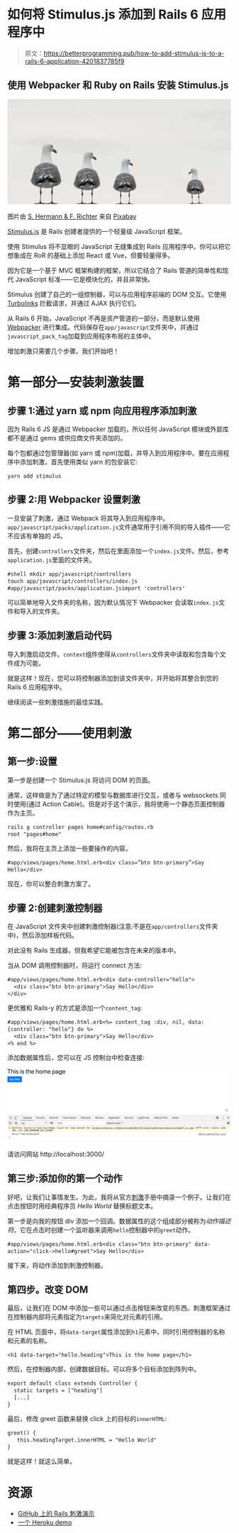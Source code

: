 # 如何将 Stimulus.js 添加到 Rails 6 应用程序中

> 原文：<https://betterprogramming.pub/how-to-add-stimulus-js-to-a-rails-6-application-4201837785f9>

## 使用 Webpacker 和 Ruby on Rails 安装 Stimulus.js

![](img/842dad2bcb39a04cc3fa8e622e8de462.png)

图片由 [S. Hermann & F. Richter](https://pixabay.com/users/pixel2013-2364555/?utm_source=link-attribution&utm_medium=referral&utm_campaign=image&utm_content=2662550) 来自 [Pixabay](https://pixabay.com/?utm_source=link-attribution&utm_medium=referral&utm_campaign=image&utm_content=2662550)

[Stimulus.js](https://stimulusjs.org) 是 Rails 创建者提供的一个轻量级 JavaScript 框架。

使用 Stimulus 将不显眼的 JavaScript 无缝集成到 Rails 应用程序中。你可以把它想象成在 RoR 的基础上添加 React 或 Vue，但要轻量得多。

因为它是一个基于 MVC 框架构建的框架，所以它结合了 Rails 管道的简单性和现代 JavaScript 标准——它是模块化的，并且非常快。

Stimulus 创建了自己的一组控制器，可以与应用程序前端的 DOM 交互。它使用 [Turbolinks](https://github.com/turbolinks/turbolinks) 拦截请求，并通过 AJAX 执行它们。

从 Rails 6 开始，JavaScript 不再是资产管道的一部分，而是默认使用 [Webpacker](https://github.com/rails/webpacker) 进行集成。代码保存在`app/javascript`文件夹中，并通过`javascript_pack_tag`加载到应用程序布局的主体中。

增加刺激只需要几个步骤。我们开始吧！

# 第一部分—安装刺激装置

## 步骤 1:通过 yarn 或 npm 向应用程序添加刺激

因为 Rails 6 JS 是通过 Webpacker 加载的，所以任何 JavaScript 模块或外部库都不是通过 gems 或供应商文件夹添加的。

每个包都通过包管理器(如 yarn 或 npm)加载，并导入到应用程序中。要在应用程序中添加刺激，首先使用类似 yarn 的包安装它:

```
yarn add stimulus 
```

## 步骤 2:用 Webpacker 设置刺激

一旦安装了刺激，通过 Webpack 将其导入到应用程序中。`app/javascript/packs/application.js`文件通常用于引用不同的导入插件——它不应该有单独的 JS。

首先，创建`controllers`文件夹，然后在里面添加一个`index.js`文件。然后，参考`application.js`里面的文件夹。

```
#shell mkdir app/javascript/controllers
touch app/javascript/controllers/index.js #app/javascript/packs/application.jsimport 'controllers'
```

可以简单地导入文件夹的名称，因为默认情况下 Webpacker 会读取`index.js`文件和导入的文件夹。

## 步骤 3:添加刺激启动代码

导入刺激启动文件。`context`组件使得从`controllers`文件夹中读取和包含每个文件成为可能。

就是这样！现在，您可以将控制器添加到该文件夹中，并开始将其整合到您的 Rails 6 应用程序中。

继续阅读一些刺激措施的最佳实践。

# 第二部分——使用刺激

## 第一步:设置

第一步是创建一个 Stimulus.js 将访问 DOM 的页面。

通常，这样做是为了通过特定的模型与数据库进行交互，或者与 websockets 同时使用(通过 Action Cable)。但是对于这个演示，我将使用一个静态页面控制器作为主页。

```
rails g controller pages home#config/routes.rb
root "pages#home"
```

然后，我将在主页上添加一些要操作的内容。

```
#app/views/pages/home.html.erb<div class=”btn btn-primary”>Say Hello</div>
```

现在，你可以整合刺激方案了。

## 步骤 2:创建刺激控制器

在 JavaScript 文件夹中创建刺激控制器(注意:不是在`app/controllers`文件夹中)，然后添加样板代码。

对此没有 Rails 生成器，但我希望它能被包含在未来的版本中。

当从 DOM 调用控制器时，将运行 connect 方法:

```
#app/views/pages/home.html.erb<div data-controller="hello">
  <div class="btn btn-primary">Say Hello</div>
</div>
```

更优雅和 Rails-y 的方式是添加一个`content_tag`:

```
#app/views/pages/home.html.erb<%= content_tag :div, nil, data: {controller: "hello"} do %>
  <div class="btn btn-primary">Say Hello</div>
<% end %>
```

添加数据属性后，您可以在 JS 控制台中检查连接:

![](img/eaddad7578b3c67f60c8981025da2df4.png)

请访问网站 http://localhost:3000/

## 第三步:添加你的第一个动作

好吧，让我们让事情发生。为此，我将从官方[刺激](https://stimulusjs.org/handbook/hello-stimulus)手册中摘录一个例子。让我们在点击按钮时用经典程序员 *Hello World* 替换标题文本。

第一步是向我的按钮 div 添加一个回调。数据属性的这个组成部分被称为*动作描述符*。它在点击时创建一个监听器来调用`hello`控制器中的`greet`动作。

```
#app/views/pages/home.html.erb<div class="btn btn-primary" data-action="click->hello#greet">Say Hello</div>
```

接下来，将动作添加到刺激控制器。

## 第四步。改变 DOM

最后，让我们在 DOM 中添加一些可以通过点击按钮来改变的东西。刺激框架通过在控制器内部将元素指定为`targets`来简化对元素的引用。

在 HTML 页面中，将`data-target`属性添加到`h1`元素中，同时引用控制器的名称和元素的名称。

```
<h1 data-target="hello.heading">This is the home page</h1>
```

然后，在控制器内部，创建数据目标。可以将多个目标添加到阵列中。

```
export default class extends Controller {
  static targets = ["heading"]
  [...]
}
```

最后，修改 greet 函数来替换 click 上的目标的`innerHTML`:

```
greet() {
   this.headingTarget.innerHTML = "Hello World"
}
```

就是这样！就这么简单。

# **资源**

*   [GitHub 上的 Rails 刺激演示](https://github.com/maltyeva/rails-stimulus-demo)
*   [一个 Heroku demo](https://rails-stimulus-demo.herokuapp.com/)